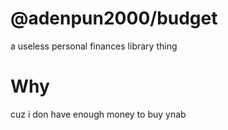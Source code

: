 # @adenpun2000/budget

a useless personal finances library thing

# Why

cuz i don have enough money to buy ynab
